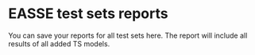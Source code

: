 # EASSE test sets reports
You can save your reports for all test sets here. The report will include all results of all added TS models.